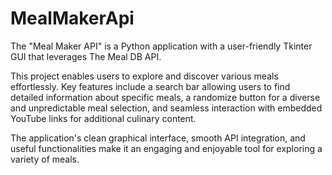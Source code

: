 # MealMakerApi

The "Meal Maker API" is a Python application with a user-friendly Tkinter GUI that leverages The Meal DB API. 

This project enables users to explore and discover various meals effortlessly. Key features include a search bar allowing users to find detailed information about specific meals, a randomize button for a diverse and unpredictable meal selection, and seamless interaction with embedded YouTube links for additional culinary content.

The application's clean graphical interface, smooth API integration, and useful functionalities make it an engaging and enjoyable tool for exploring a variety of meals.
